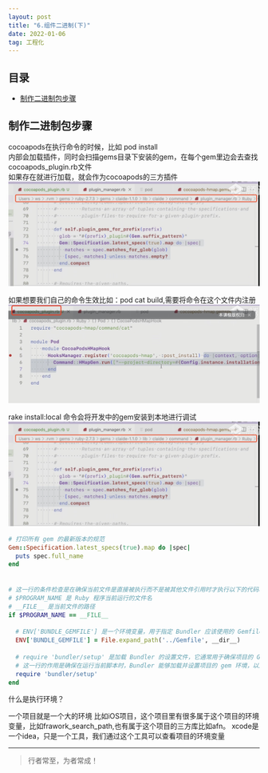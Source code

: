 ```yaml
---
layout: post
title: "6.组件二进制(下)"
date: 2022-01-06
tag: 工程化
---
```



## 目录
- [制作二进制包步骤](#content1)   




<!-- ************************************************ -->
## <a id="content1">制作二进制包步骤</a>

cocoapods在执行命令的时候，比如 pod install    
内部会加载插件，同时会扫描gems目录下安装的gem，在每个gem里边会去查找cocoapods_plugin.rb文件    
如果存在就进行加载，就会作为cocoapods的三方插件        
<img src="/images/project/19.png">


如果想要我们自己的命令生效比如：pod cat build,需要将命令在这个文件内注册       
<img src="/images/project/18.png">


rake install:local 命令会将开发中的gem安装到本地进行调试    
<img src="/images/project/19.png">


```ruby
# 打印所有 gem 的最新版本的规范
Gem::Specification.latest_specs(true).map do |spec|
  puts spec.full_name
end


# 这一行的条件检查是在确保当前文件是直接被执行而不是被其他文件引用时才执行以下的代码块
# $PROGRAM_NAME 是 Ruby 程序当前运行的文件名
# __FILE__ 是当前文件的路径
if $PROGRAM_NAME == __FILE__

  # ENV['BUNDLE_GEMFILE'] 是一个环境变量，用于指定 Bundler 应该使用的 Gemfile 路径。
  ENV['BUNDLE_GEMFILE'] = File.expand_path('../Gemfile', __dir__)

  # require 'bundler/setup' 是加载 Bundler 的设置文件，它通常用于确保项目的 Gemfile 中列出的依赖被正确加载和设置。
  # 这一行的作用是确保在运行当前脚本时，Bundler 能够加载并设置项目的 gem 环境，以及正确解析和加载 Gemfile 中的依赖项。
  require 'bundler/setup'
end
```


什么是执行环境？

一个项目就是一个大的环境
比如iOS项目，这个项目里有很多属于这个项目的环境变量，比如frawork_search_path,也有属于这个项目的三方库比如afn。
xcode是一个idea，只是一个工具，我们通过这个工具可以查看项目的环境变量



----------
>  行者常至，为者常成！



